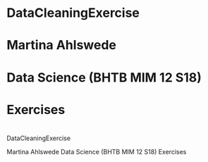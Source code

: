 # DataCleaningExercise
# 
# Martina Ahlswede 
# Data Science (BHTB MIM 12 S18) 
# Exercises
#
DataCleaningExercise
 
Martina Ahlswede 
Data Science (BHTB MIM 12 S18) 
Exercises


